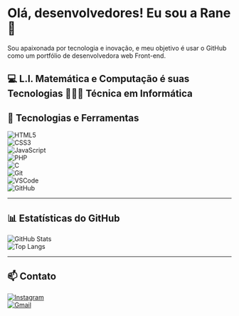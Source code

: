 # Olá, desenvolvedores! Eu sou a Rane  👋

Sou apaixonada por tecnologia e inovação, e meu objetivo é usar o GitHub como um portfólio de desenvolvedora web Front-end.

💻 L.I. Matemática e Computação é suas Tecnologias
👩🏻‍💻 Técnica em Informática 
---

## 🔧 Tecnologias e Ferramentas

![HTML5](https://img.shields.io/badge/HTML5-E34F26?style=for-the-badge&logo=html5&logoColor=white)  
![CSS3](https://img.shields.io/badge/CSS3-1572B6?style=for-the-badge&logo=css3&logoColor=white)  
![JavaScript](https://img.shields.io/badge/JavaScript-F7DF1E?style=for-the-badge&logo=javascript&logoColor=black)  
![PHP](https://img.shields.io/badge/PHP-777BB4?style=for-the-badge&logo=php&logoColor=white)  
![C](https://img.shields.io/badge/C-00599C?style=for-the-badge&logo=c&logoColor=white)  
![Git](https://img.shields.io/badge/Git-F05032?style=for-the-badge&logo=git&logoColor=white)  
![VSCode](https://img.shields.io/badge/VS%20Code-007ACC?style=for-the-badge&logo=visual-studio-code&logoColor=white)  
![GitHub](https://img.shields.io/badge/GitHub-181717?style=for-the-badge&logo=github&logoColor=white)

---

## 📊 Estatísticas do GitHub

![GitHub Stats](https://github-readme-stats.vercel.app/api?username=ranesilva&show_icons=true&theme=radical)  
![Top Langs](https://github-readme-stats.vercel.app/api/top-langs/?username=ranesilva&layout=compact&theme=radical)

---

## 📫 Contato

[![Instagram](https://img.shields.io/badge/@ranesilva-purple?style=for-the-badge&logo=instagram&logoColor=white)](https://instagram.com/ranesilva)  
[![Gmail](https://img.shields.io/badge/ranesilvaofc16@gmail.com-purple?style=for-the-badge&logo=gmail&logoColor=white)](mailto:ranesilvaofc16@gmail.com)

